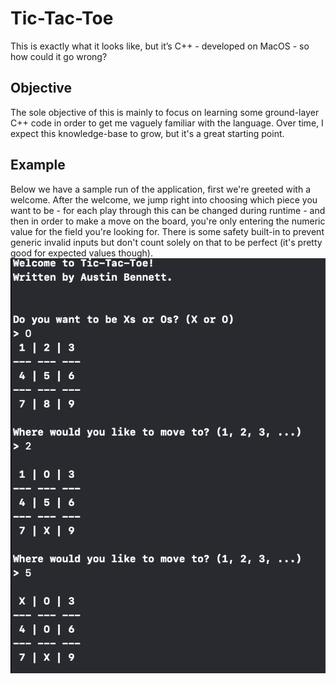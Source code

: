 # Tic-Tac-Toe
This is exactly what it looks like, but it’s C++ - developed on MacOS - so how could it go wrong?

## Objective
The sole objective of this is mainly to focus on learning some ground-layer C++ code in order to get me vaguely familiar with the language. Over time, I expect this knowledge-base to grow, but it's a great starting point.

## Example
Below we have a sample run of the application, first we're greeted with a welcome. After the welcome, we jump right into choosing which piece you want to be - for each play through this can be changed during runtime - and then in order to make a move on the board, you're only entering the numeric value for the field you're looking for. There is some safety built-in to prevent generic invalid inputs but don't count solely on that to be perfect (it's pretty good for expected values though).
![](TicTacToe.png)
